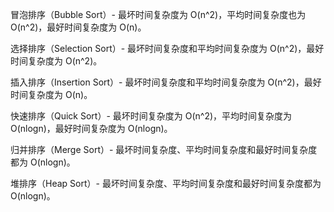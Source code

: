 冒泡排序（Bubble Sort）- 最坏时间复杂度为 O(n^2)，平均时间复杂度也为O(n^2)，最好时间复杂度为 O(n)。

选择排序（Selection Sort）- 最坏时间复杂度和平均时间复杂度为 O(n^2)，最好时间复杂度为 O(n^2)。

插入排序（Insertion Sort）- 最坏时间复杂度和平均时间复杂度为 O(n^2)，最好时间复杂度为 O(n)。

快速排序（Quick Sort）- 最坏时间复杂度为 O(n^2)，平均时间复杂度为 O(nlogn)，最好时间复杂度为 O(nlogn)。

归并排序（Merge Sort）- 最坏时间复杂度、平均时间复杂度和最好时间复杂度都为 O(nlogn)。

堆排序（Heap Sort）- 最坏时间复杂度、平均时间复杂度和最好时间复杂度都为 O(nlogn)。